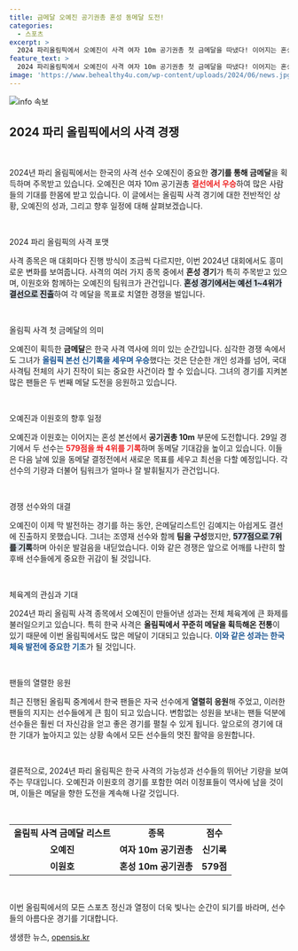 ```yaml
---
title: 금메달 오예진 공기권총 혼성 동메달 도전!
categories:
  - 스포츠
excerpt: >
  2024 파리올림픽에서 오예진이 사격 여자 10m 공기권총 첫 금메달을 따냈다! 이어지는 혼성 경기에선 동메달 도전을 펼치며 두 번째 메달을 노린다. 그녀의 열정과 성과를 놓치지 마세요!
feature_text: >
  2024 파리올림픽에서 오예진이 사격 여자 10m 공기권총 첫 금메달을 따냈다! 이어지는 혼성 경기에선 동메달 도전을 펼치며 두 번째 메달을 노린다. 그녀의 열정과 성과를 놓치지 마세요!
image: 'https://www.behealthy4u.com/wp-content/uploads/2024/06/news.jpg'
---
```


<p><img src="https://www.behealthy4u.com/wp-content/uploads/2024/06/news.jpg" alt="info 속보" /></p>

<h2 data-ke-size="size26">2024 파리 올림픽에서의 사격 경쟁</h2>

<p data-ke-size="size16">&nbsp;</p>

<p>2024년 파리 올림픽에서는 한국의 사격 선수 오예진이 중요한 <b>경기를 통해 금메달</b>을 획득하며 주목받고 있습니다. 오예진은 여자 10m 공기권총 <b><span style="color: #ee2323;">결선에서 우승</span></b>하여 많은 사람들의 기대를 한몸에 받고 있습니다. 이 글에서는 올림픽 사격 경기에 대한 전반적인 상황, 오예진의 성과, 그리고 향후 일정에 대해 살펴보겠습니다.</p>

<p data-ke-size="size16">&nbsp;</p>

<p>2024 파리 올림픽의 사격 포맷</p>

<p>사격 종목은 매 대회마다 진행 방식이 조금씩 다르지만, 이번 2024년 대회에서도 흥미로운 변화를 보여줍니다. 사격의 여러 가지 종목 중에서 <b>혼성 경기</b>가 특히 주목받고 있으며, 이원호와 함께하는 오예진의 팀워크가 관건입니다. <b><span style="background-color: #21538527;">혼성 경기에서는 예선 1~4위가 결선으로 진출</span></b>하여 각 메달을 목표로 치열한 경쟁을 벌입니다.</p>

<p data-ke-size="size16">&nbsp;</p>

<p>올림픽 사격 첫 금메달의 의미</p>

<p>오예진이 획득한 <b>금메달</b>은 한국 사격 역사에 의미 있는 순간입니다. 심각한 경쟁 속에서도 그녀가 <b><span style="color: #1a5490;">올림픽 본선 신기록을 세우며 우승</span></b>했다는 것은 단순한 개인 성과를 넘어, 국대 사격팀 전체의 사기 진작이 되는 중요한 사건이라 할 수 있습니다. 그녀의 경기를 지켜본 많은 팬들은 두 번째 메달 도전을 응원하고 있습니다.</p>

<p data-ke-size="size16">&nbsp;</p>

<p>오예진과 이원호의 향후 일정</p>

<p>오예진과 이원호는 이어지는 혼성 본선에서 <b>공기권총 10m</b> 부문에 도전합니다. 29일 경기에서 두 선수는 <b><span style="color: #ee2323;">579점을 쏴 4위를 기록</span></b>하며 동메달 기대감을 높이고 있습니다. 이들은 다음 날에 있을 동메달 결정전에서 새로운 목표를 세우고 최선을 다할 예정입니다. 각 선수의 기량과 더불어 팀워크가 얼마나 잘 발휘될지가 관건입니다.</p>

<p data-ke-size="size16">&nbsp;</p>

<p>경쟁 선수와의 대결</p>

<p>오예진이 이제 막 발전하는 경기를 하는 동안, 은메달리스트인 김예지는 아쉽게도 결선에 진출하지 못했습니다. 그녀는 조영재 선수와 함께 <b>팀을 구성</b>했지만, <b><span style="background-color: #21538527;">577점으로 7위를 기록</span></b>하며 아쉬운 발걸음을 내딛었습니다. 이와 같은 경쟁은 앞으로 어깨를 나란히 할 후배 선수들에게 중요한 귀감이 될 것입니다.</p>

<p data-ke-size="size16">&nbsp;</p>

<p>체육계의 관심과 기대</p>

<p>2024년 파리 올림픽 사격 종목에서 오예진이 만들어낸 성과는 전체 체육계에 큰 화제를 불러일으키고 있습니다. 특히 한국 사격은 <b>올림픽에서 꾸준히 메달을 획득해온 전통</b>이 있기 때문에 이번 올림픽에서도 많은 메달이 기대되고 있습니다. <b><span style="color: #1a5490;">이와 같은 성과는 한국 체육 발전에 중요한 기초</span></b>가 될 것입니다.</p>

<p data-ke-size="size16">&nbsp;</p>

<p>팬들의 열렬한 응원</p>

<p>최근 진행된 올림픽 중계에서 한국 팬들은 자국 선수에게 <b>열렬히 응원</b>해 주었고, 이러한 팬들의 지지는 선수들에게 큰 힘이 되고 있습니다. 변함없는 성원을 보내는 팬들 덕분에 선수들은 훨씬 더 자신감을 얻고 좋은 경기를 펼칠 수 있게 됩니다. 앞으로의 경기에 대한 기대가 높아지고 있는 상황 속에서 모든 선수들의 멋진 활약을 응원합니다.</p>

<p data-ke-size="size16">&nbsp;</p>

<p>결론적으로, 2024년 파리 올림픽은 한국 사격의 가능성과 선수들의 뛰어난 기량을 보여주는 무대입니다. 오예진과 이원호의 경기를 포함한 여러 이정표들이 역사에 남을 것이며, 이들은 메달을 향한 도전을 계속해 나갈 것입니다. </p>

<p data-ke-size="size16">&nbsp;</p>

<table style="border-collapse: collapse; width: 100%;">
<tr>
<td style="text-align: center; height: 30px;"><b>올림픽 사격 금메달 리스트</b></td>
<td style="text-align: center; height: 30px;"><b>종목</b></td>
<td style="text-align: center; height: 30px;"><b>점수</b></td>
</tr>
<tr>
<td style="text-align: center; height: 30px;"><b>오예진</b></td>
<td style="text-align: center; height: 30px;"><b>여자 10m 공기권총</b></td>
<td style="text-align: center; height: 30px;"><b>신기록</b></td>
</tr>
<tr>
<td style="text-align: center; height: 30px;"><b>이원호</b></td>
<td style="text-align: center; height: 30px;"><b>혼성 10m 공기권총</b></td>
<td style="text-align: center; height: 30px;"><b>579점</b></td>
</tr>
</table>

<p data-ke-size="size16">&nbsp;</p>

<p>이번 올림픽에서의 모든 스포츠 정신과 열정이 더욱 빛나는 순간이 되기를 바라며, 선수들의 아름다운 경기를 기대합니다.</p>
생생한 뉴스, <a href="https://opensis.kr" rel="dofollow">opensis.kr</a>


